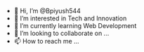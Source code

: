 - 👋 Hi, I’m @Bpiyush544
- 👀 I’m interested in Tech and Innovation
- 🌱 I’m currently learning Web Development
- 💞️ I’m looking to collaborate on ...
- 📫 How to reach me ...

<!---
Bpiyush544/Bpiyush544 is a ✨ special ✨ repository because its `README.md` (this file) appears on your GitHub profile.
You can click the Preview link to take a look at your changes.
--->
